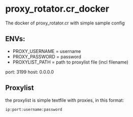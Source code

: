 # proxy_rotator.cr_docker
The docker of proxy_rotator.cr with simple sample config


## ENVs:
* PROXY_USERNAME = username
* PROXY_PASSWORD = password
* PROXYLIST_PATH = path to proxylist file (incl filename)

port: 3199
host: 0.0.0.0

## Proxylist
the proxylist is simple textfile with proxies, in this format:
```
ip:port:username:password
```
